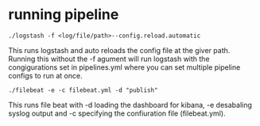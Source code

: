 # running pipeline

```
./logstash -f <log/file/path>--config.reload.automatic
```
This runs logstash and auto reloads the config file at the giver path. Running this without the -f agument will run logstash with the congigurations set in pipelines.yml where you can set multiple pipeline configs to run at once.

```
./filebeat -e -c filebeat.yml -d "publish"
```
This runs file beat with -d loading the dashboard for kibana, -e desabaling syslog output and -c specifying the confiuration file (filebeat.yml).
